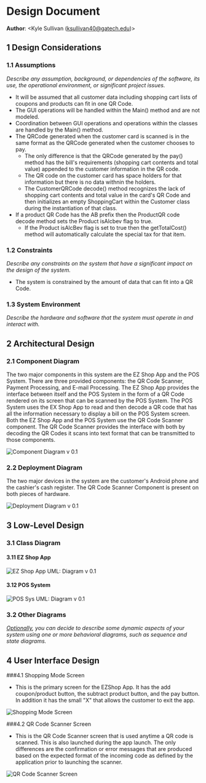 # Design Document

**Author**: \<Kyle Sullivan (ksullivan40@gatech.edu)\>

## 1 Design Considerations

### 1.1 Assumptions

*Describe any assumption, background, or dependencies of the software, its use, the operational environment, or significant project issues.*

* It will be assumed that all customer data including shopping cart lists of coupons and products can fit in one QR Code.
* The GUI operations will be handled within the Main() method and are not modeled.
* Coordination between GUI operations and operations within the classes are handled by the Main() method.
* The QRCode generated when the customer card is scanned is in the same format as the QRCode generated when the customer chooses to pay.
  * The only difference is that the QRCode generated by the pay() method has the bill's requirements (shopping cart contents and total value) appended to the customer information in the QR code. 
  * The QR code on the customer card has space holders for that information but there is no data withnin the holders. 
  * The CustomerQRCode decode() method recognizes the lack of shopping cart contents and total value in the card's QR Code and then initializes an empty ShoppingCart within the Customer class during the instantiation of that class.
* If a product QR Code has the AB prefix then the ProductQR code decode method sets the Product isAlcbev flag to true.
  * If the Product isAlcBev flag is set to true then the getTotalCost() method will automatically calculate the special tax for that item.
### 1.2 Constraints

*Describe any constraints on the system that have a significant impact on the design of the system.*

* The system is constrained by the amount of data that can fit into a QR Code.

### 1.3 System Environment

*Describe the hardware and software that the system must operate in and interact with.*

## 2 Architectural Design

### 2.1 Component Diagram

The two major components in this system are the EZ Shop App and the POS System. There are three provided components: the QR Code Scanner, Payment Processing, and E-mail Processing. The EZ Shop App provides the interface between itself and the POS System in the form of a QR Code rendered on its screen that can be scanned by the POS System. The POS System uses the EX Shop App to read and then decode a QR code that has all the information necessary to display a bill on the POS System screen. Both the EZ Shop App and the POS System use the QR Code Scanner component. The QR Code Scanner provides the interface with both by decoding the QR Codes it scans into text format that can be transmitted to those components. 

![Component Diagram v 0.1](ComponentDiagram.png)

### 2.2 Deployment Diagram

The two major devices in the system are the customer's Android phone and the cashier's cash register. The QR Code Scanner Component is present on both pieces of hardware.

![Deployment Diagram v 0.1](DeploymentDiagram.png)

## 3 Low-Level Design

### 3.1 Class Diagram
 
#### 3.11 EZ Shop App

![EZ Shop App UML: Diagram v 0.1](EZShopUML.png)

#### 3.12 POS System

![POS Sys UML: Diagram v 0.1](POSSysUML.png)

### 3.2 Other Diagrams

*<u>Optionally</u>, you can decide to describe some dynamic aspects of your system using one or more behavioral diagrams, such as sequence and state diagrams.*

## 4 User Interface Design


###4.1 Shopping Mode Screen

* This is the primary screen for the EZShop App. It has the add coupon/product button, the subtract product button, and the pay button. In addition it has the small "X" that allows the customer to exit the app.

![Shopping Mode Screen](ShoppingModeScreen.bmp)

###4.2 QR Code Scanner Screen

* This is the QR Code Scanner screen that is used anytime a QR code is scanned. This is also launched during the app launch. The only differences are the confirmation or error messages that are produced based on the expected format of the incoming code as defined by the application prior to launching the scanner.

![QR Code Scanner Screen](QRCodeScanner.bmp)

